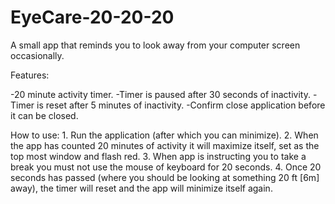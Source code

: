 # EyeCare-20-20-20
A small app that reminds you to look away from your computer screen occasionally.

Features:

  -20 minute activity timer.
  -Timer is paused after 30 seconds of inactivity.
  -Timer is reset after 5 minutes of inactivity.
  -Confirm close application before it can be closed.
  
  How to use:
    1. Run the application (after which you can minimize).
    2. When the app has counted 20 minutes of activity it will maximize itself, set as the top most window and flash red.
    3. When app is instructing you to take a break you must not use the mouse of keyboard for 20 seconds.
    4. Once 20 seconds has passed (where you should be looking at something 20 ft [6m] away), the timer will reset and the app will minimize itself again.
